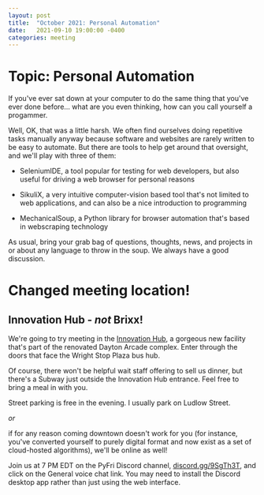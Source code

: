 ```yaml
---
layout: post
title:  "October 2021: Personal Automation" 
date:   2021-09-10 19:00:00 -0400
categories: meeting
---
```


# Topic: Personal Automation 

If you've ever sat down at your computer to do the same thing that 
you've ever done before... what are you even thinking, how can you 
call yourself a progammer.

Well, OK, that was a little harsh.  We often find ourselves doing 
repetitive tasks manually anyway because software and websites are 
rarely written to be easy to automate.  But there are tools to help 
get around that oversight, and we'll play with three of them:

- SeleniumIDE, a tool popular for testing for web developers, but also 
useful for driving a web browser for personal reasons 

- SikuliX, a very intuitive computer-vision based tool that's not 
limited to web applications, and can also 
be a nice introduction to programming

- MechanicalSoup, a Python library for browser automation that's based 
in webscraping technology

As usual, bring your grab bag of questions, thoughts, news, and 
projects in or about any language to throw in the soup.  We always have a good discussion.



# Changed meeting location!

## Innovation Hub - *not* Brixx!

We're going to try meeting in the [Innovation Hub](https://www.thehubdayton.com/), a gorgeous new 
facility that's part of the renovated Dayton Arcade complex.  Enter through 
the doors that face the Wright Stop Plaza bus hub.

Of course, there won't be helpful wait staff offering to sell us dinner, 
but there's a Subway just outside the Innovation Hub entrance.  Feel 
free to bring a meal in with you.

Street parking is free in the evening.  I usually park on Ludlow Street.

*or* 

if for any reason coming downtown doesn't work for you (for instance, 
you've converted yourself to purely digital format and now exist as 
a set of cloud-hosted algorithms), we'll be online as well!  

Join us at 7 PM EDT on the PyFri Discord channel, [discord.gg/9SgTh3T](https://discord.gg/9SgTh3T), and click on the 
General voice chat link.  You may need to install the Discord desktop app rather than just using 
the web interface.


